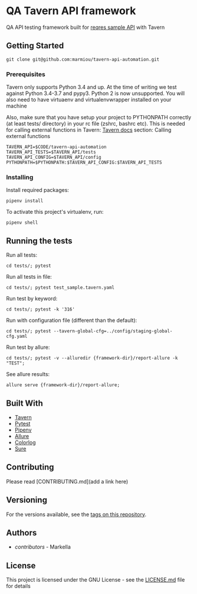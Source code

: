 # QA Tavern API framework

QA API testing framework built for [reqres sample API](https://reqres.in/) with Tavern

## Getting Started

```
git clone git@github.com:marmiou/tavern-api-automation.git
```

### Prerequisites
 Tavern only supports Python 3.4 and up. At the time of writing we test against Python 3.4-3.7 and pypy3. 
 Python 2 is now unsupported. You will also need to have virtuaenv and virtualenvwrapper installed on your machine

 Also, make sure that you have setup your project to PYTHONPATH correctly (at least tests/ directory) 
 in your rc file (zshrc, bashrc etc). This is needed for calling external functions in Tavern:
 [Tavern docs](https://tavern.readthedocs.io/en/latest/basics.html#strict-key-checking)
 section: Calling external functions
    
 ```
 TAVERN_API=$CODE/tavern-api-automation
 TAVERN_API_TESTS=$TAVERN_API/tests
 TAVERN_API_CONFIG=$TAVERN_API/config
 PYTHONPATH=$PYTHONPATH:$TAVERN_API_CONFIG:$TAVERN_API_TESTS
 ```
### Installing
Install required packages:
```
pipenv install
```

To activate this project's virtualenv, run:
```
pipenv shell
```


## Running the tests

Run all tests:
```
cd tests/; pytest 
```

Run all tests in file:
```
cd tests/; pytest test_sample.tavern.yaml
```

Run test by keyword:
```
cd tests/; pytest -k '316'
```

Run with configuration file (different than the default):
```
cd tests/; pytest --tavern-global-cfg=../config/staging-global-cfg.yaml
```

Run test by allure:
```
cd tests/; pytest -v --alluredir {framework-dir}/report-allure -k "TEST";
```

See allure results:
```
allure serve {framework-dir}/report-allure;
```

## Built With

* [Tavern](https://tavern.readthedocs.io/en/latest/)
* [Pytest](https://docs.pytest.org/en/stable/)
* [Pipenv](https://pypi.org/project/pipenv/)
* [Allure](http://allure.qatools.ru/)
* [Colorlog](https://pydigger.com/pypi/colorlog)
* [Sure](https://sure.readthedocs.io/en/latest/)
## Contributing

Please read [CONTRIBUTING.md](add a link here)

## Versioning

For the versions available, see the [tags on this repository](https://github.com/your/project/tags). 

## Authors

* *contributors* - Markella

## License

This project is licensed under the GNU License - see the [LICENSE.md](LICENSE.md) file for details

